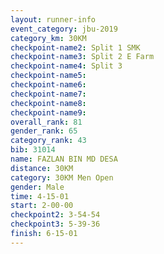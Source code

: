 ```yaml
---
layout: runner-info 
event_category: jbu-2019 
category_km: 30KM 
checkpoint-name2: Split 1 SMK 
checkpoint-name3: Split 2 E Farm 
checkpoint-name4: Split 3 
checkpoint-name5: 
checkpoint-name6: 
checkpoint-name7: 
checkpoint-name8: 
checkpoint-name9: 
overall_rank: 81
gender_rank: 65
category_rank: 43
bib: 31014
name: FAZLAN BIN MD DESA
distance: 30KM
category: 30KM Men Open
gender: Male
time: 4-15-01
start: 2-00-00
checkpoint2: 3-54-54
checkpoint3: 5-39-36
finish: 6-15-01
---
```

